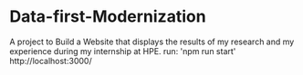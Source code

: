 # Data-first-Modernization
A project to Build a Website that displays the results of my research and my experience during my internship at HPE. run: 'npm run start' http://localhost:3000/
